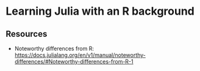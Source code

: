 # Learning Julia with an R background

## Resources

- Noteworthy differences from R: https://docs.julialang.org/en/v1/manual/noteworthy-differences/#Noteworthy-differences-from-R-1
